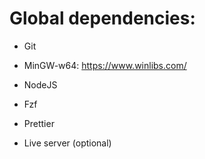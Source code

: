# Global dependencies:

* Git

* MinGW-w64: https://www.winlibs.com/

* NodeJS

* Fzf 

* Prettier 

* Live server (optional)

